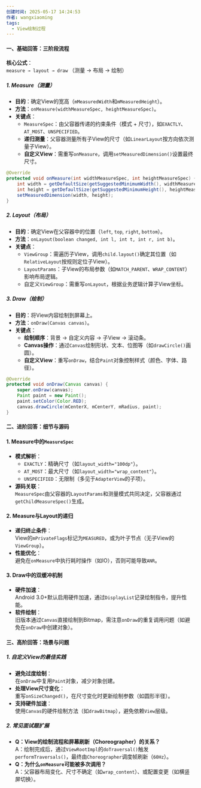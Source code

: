 ```yaml
---
创建时间: 2025-05-17 14:24:53
作者: wangxiaoming
tags:
  - View绘制过程
---
```

#### 一、基础回答：三阶段流程

**核心公式**​：  
​`measure → layout → draw`
（测量 → 布局 → 绘制）
##### **1. Measure（测量）​**​
- ​**目的**​：确定View的宽高（`mMeasuredWidth`和`mMeasuredHeight`）。
- ​**方法**​：`onMeasure(widthMeasureSpec, heightMeasureSpec)`。
- ​**关键点**​：
    - ​`MeasureSpec`：由父容器传递的约束条件（模式 + 尺寸），如`EXACTLY`、`AT_MOST`、`UNSPECIFIED`。
    - ​**递归测量**​：父容器测量所有子View的尺寸（如`LinearLayout`按方向依次测量子View）。
    - ​**自定义View**​：需重写`onMeasure`，调用`setMeasuredDimension()`设置最终尺寸。
```java
@Override
protected void onMeasure(int widthMeasureSpec, int heightMeasureSpec) {
    int width = getDefaultSize(getSuggestedMinimumWidth(), widthMeasureSpec);
    int height = getDefaultSize(getSuggestedMinimumHeight(), heightMeasureSpec);
    setMeasuredDimension(width, height);
}
```
##### ​**2. Layout（布局）​**​
- ​**目的**​：确定View在父容器中的位置（`left`, `top`, `right`, `bottom`）。
- ​**方法**​：`onLayout(boolean changed, int l, int t, int r, int b)`。
- ​**关键点**​：
    - ​`ViewGroup`​：需遍历子View，调用`child.layout()`确定其位置（如`RelativeLayout`按规则定位子View）。
    - ​`LayoutParams`​：子View的布局参数（如`MATCH_PARENT`、`WRAP_CONTENT`）影响布局逻辑。
    - ​自定义`ViewGroup`：需重写`onLayout`，根据业务逻辑计算子View坐标。
##### ​**3. Draw（绘制）​**​
- ​**目的**​：将View内容绘制到屏幕上。
- ​**方法**​：`onDraw(Canvas canvas)`。
- ​**关键点**​：
    - ​**绘制顺序**​：背景 → 自定义内容 → 子View → 滚动条。
    - ​**Canvas操作**​：通过`Canvas`绘制形状、文本、位图等（如`drawCircle()`画圆）。
    - ​**自定义View**​：重写`onDraw`，结合`Paint`对象控制样式（颜色、字体、路径）。
```java
@Override
protected void onDraw(Canvas canvas) {
    super.onDraw(canvas);
    Paint paint = new Paint();
    paint.setColor(Color.RED);
    canvas.drawCircle(mCenterX, mCenterY, mRadius, paint);
}
```

#### 二、进阶回答：细节与源码
#### **1. Measure中的`MeasureSpec`**​
- ​**模式解析**​：
    - `EXACTLY`：精确尺寸（如`layout_width="100dp"`）。
    - `AT_MOST`：最大尺寸（如`layout_width="wrap_content"`）。
    - `UNSPECIFIED`：无限制（多见于`AdapterView`的子项）。
- ​**源码关联**​：  
    `MeasureSpec`由父容器的`LayoutParams`和测量模式共同决定，父容器通过`getChildMeasureSpec()`生成。

#### ​**2. Measure与Layout的递归**​
- ​**递归终止条件**​：  
    View的`mPrivateFlags`标记为`MEASURED`，或为叶子节点（无子View的`ViewGroup`）。
- ​**性能优化**​：  
    避免在`onMeasure`中执行耗时操作（如IO），否则可能导致`ANR`。
#### ​**3. Draw中的双缓冲机制**​
- ​**硬件加速**​：  
    Android 3.0+默认启用硬件加速，通过`DisplayList`记录绘制指令，提升性能。
- ​**软件绘制**​：  
    旧版本通过`Canvas`直接绘制到Bitmap，需注意`onDraw`的重复调用问题（如避免在`onDraw`中创建对象）。

#### 三、高阶回答：场景与问题
##### **1. 自定义View的最佳实践**​
- ​**避免过度绘制**​：  
    在`onDraw`中复用`Paint`对象，减少对象创建。
- ​**处理View尺寸变化**​：  
    重写`onSizeChanged()`，在尺寸变化时更新绘制参数（如圆形半径）。
- ​**支持硬件加速**​：  
    使用`Canvas`的硬件绘制方法（如`drawBitmap`），避免依赖`View`层级。
##### ​**2. 常见面试题扩展**​
- ​**Q：View的绘制流程和屏幕刷新（Choreographer）的关系？​**​  
    A：绘制完成后，通过`ViewRootImpl`的`doTraversal()`触发`performTraversals()`，最终由`Choreographer`调度帧刷新（`60Hz`）。
- ​**Q：为什么`onMeasure`可能被多次调用？​**​  
    A：父容器布局变化、尺寸不确定（如`wrap_content`）、或配置变更（如横竖屏切换）。